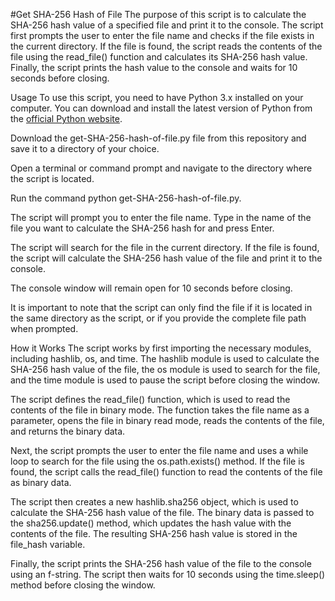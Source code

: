 #Get SHA-256 Hash of File
The purpose of this script is to calculate the SHA-256 hash value of a specified file and print it to the console. The script first prompts the user to enter the file name and checks if the file exists in the current directory. If the file is found, the script reads the contents of the file using the read_file() function and calculates its SHA-256 hash value. Finally, the script prints the hash value to the console and waits for 10 seconds before closing.

Usage
To use this script, you need to have Python 3.x installed on your computer. You can download and install the latest version of Python from the [official Python website](https://www.python.org/downloads/).

Download the get-SHA-256-hash-of-file.py file from this repository and save it to a directory of your choice.

Open a terminal or command prompt and navigate to the directory where the script is located.

Run the command python get-SHA-256-hash-of-file.py.

The script will prompt you to enter the file name. Type in the name of the file you want to calculate the SHA-256 hash for and press Enter.

The script will search for the file in the current directory. If the file is found, the script will calculate the SHA-256 hash value of the file and print it to the console.

The console window will remain open for 10 seconds before closing.

It is important to note that the script can only find the file if it is located in the same directory as the script, or if you provide the complete file path when prompted.

How it Works
The script works by first importing the necessary modules, including hashlib, os, and time. The hashlib module is used to calculate the SHA-256 hash value of the file, the os module is used to search for the file, and the time module is used to pause the script before closing the window.

The script defines the read_file() function, which is used to read the contents of the file in binary mode. The function takes the file name as a parameter, opens the file in binary read mode, reads the contents of the file, and returns the binary data.

Next, the script prompts the user to enter the file name and uses a while loop to search for the file using the os.path.exists() method. If the file is found, the script calls the read_file() function to read the contents of the file as binary data.

The script then creates a new hashlib.sha256 object, which is used to calculate the SHA-256 hash value of the file. The binary data is passed to the sha256.update() method, which updates the hash value with the contents of the file. The resulting SHA-256 hash value is stored in the file_hash variable.

Finally, the script prints the SHA-256 hash value of the file to the console using an f-string. The script then waits for 10 seconds using the time.sleep() method before closing the window.
